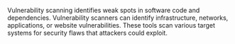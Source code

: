 Vulnerability scanning identifies weak spots in software code and dependencies. Vulnerability scanners can identify infrastructure, networks, applications, or website vulnerabilities. These tools scan various target systems for security flaws that attackers could exploit.

